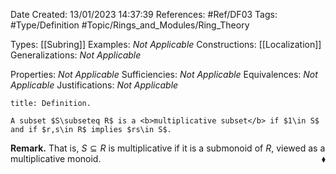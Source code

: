 <div class="topSpace"></div>

Date Created: 13/01/2023 14:37:39
References: #Ref/DF03
Tags: #Type/Definition #Topic/Rings_and_Modules/Ring_Theory

Types: [[Subring]]
Examples: <i>Not Applicable</i>
Constructions: [[Localization]]
Generalizations: <i>Not Applicable</i>

Properties: <i>Not Applicable</i>
Sufficiencies: <i>Not Applicable</i>
Equivalences: <i>Not Applicable</i>
Justifications: <i>Not Applicable</i>

``` ad-Definition
title: Definition.

A subset $S\subseteq R$ is a <b>multiplicative subset</b> if $1\in S$ and if $r,s\in R$ implies $rs\in S$.

```

<b>Remark.</b> That is, $S\subseteq R$ is multiplicative if it is a submonoid of $R$, viewed as a multiplicative monoid.<span style="float:right;">$\blacklozenge$</span>
